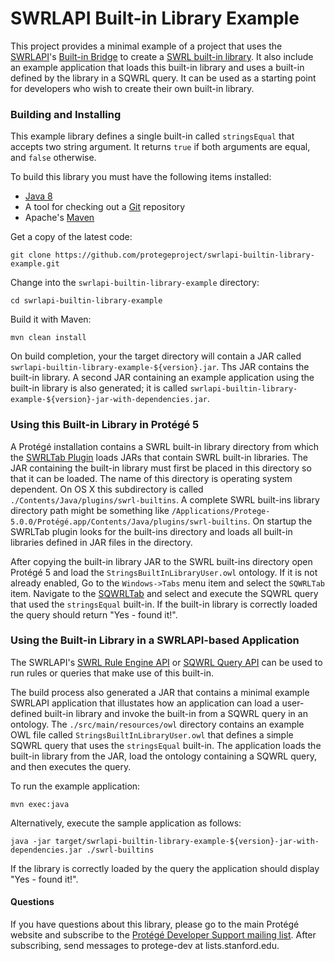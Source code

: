 # SWRLAPI Built-in Library Example

This project provides a minimal example of a project that uses the [SWRLAPI](https://github.com/protegeproject/swrlapi/wiki)'s 
[Built-in Bridge](https://github.com/protegeproject/swrlapi/wiki/SWRLBuiltInBridge)
to create a [SWRL built-in library](https://github.com/protegeproject/swrlapi/wiki/SWRLBuiltInFAQ).
It also include an example application that loads this built-in library and uses a built-in defined by the library in a SQWRL query.
It can be used as a starting point for developers who wish to create their own built-in library.

### Building and Installing

This example library defines a single built-in called ```stringsEqual``` that accepts two string argument. 
It returns ```true``` if both arguments are equal, and ```false``` otherwise. 

To build this library you must have the following items installed:

+ [Java 8](http://www.oracle.com/technetwork/java/javase/downloads/index.html)
+ A tool for checking out a [Git](http://git-scm.com/) repository
+ Apache's [Maven](http://maven.apache.org/index.html)

Get a copy of the latest code:

    git clone https://github.com/protegeproject/swrlapi-builtin-library-example.git 

Change into the ```swrlapi-builtin-library-example``` directory:

    cd swrlapi-builtin-library-example

Build it with Maven:

    mvn clean install

On build completion, your the target directory will contain a JAR called ```swrlapi-builtin-library-example-${version}.jar```.
Ths JAR contains the built-in library.
A second JAR containing an example application using the built-in library is also generated; it is called
```swrlapi-builtin-library-example-${version}-jar-with-dependencies.jar```.

### Using this Built-in Library in Protégé 5

A Protégé installation contains a SWRL built-in library directory from which the [SWRLTab Plugin](https://github.com/protegeproject/swrltab-plugin/wiki) loads JARs that contain SWRL built-in libraries.
The JAR containing the built-in library must first be placed in this directory so that it can be loaded.
The name of this directory is operating system dependent.
On OS X this subdirectory is called ```./Contents/Java/plugins/swrl-builtins```.
A complete SWRL built-ins library directory path might be something like 
```/Applications/Protege-5.0.0/Protégé.app/Contents/Java/plugins/swrl-builtins```.
On startup the SWRLTab plugin looks for the built-ins directory and loads all built-in libraries defined in JAR files in the directory.

After copying the built-in library JAR to the SWRL built-ins directory open Protégé 5 and load the ```StringsBuiltInLibraryUser.owl``` ontology.
If it is not already enabled, Go to the ```Windows->Tabs``` menu item and select the ```SQWRLTab``` item.
Navigate to the [SQWRLTab](https://github.com/protegeproject/swrlapi/wiki/SQWRLQueryTab) and select
and execute the SQWRL query that used the ```stringsEqual``` built-in.
If the built-in library is correctly loaded the query should return "Yes - found it!".

### Using the Built-in Library in a SWRLAPI-based Application

The SWRLAPI's [SWRL Rule Engine API](https://github.com/protegeproject/swrlapi/wiki#SWRL_Rule_Engine_API) 
or [SQWRL Query API](https://github.com/protegeproject/swrlapi/wiki#SQWRL_Query_API)
can be used to run rules or queries that make use of this built-in.

The build process also generated a JAR that contains a minimal example SWRLAPI application that illustates how
an application can load a user-defined built-in library and invoke the built-in from a SQWRL query in an ontology.
The ```./src/main/resources/owl``` directory contains an example OWL file called ```StringsBuiltInLibraryUser.owl``` that defines
 a simple SQWRL query that uses the ```stringsEqual``` built-in.
The application loads the built-in library from the JAR, load the ontology containing a SQWRL query, and then executes the query.

To run the example application:

    mvn exec:java

Alternatively, execute the sample application as follows:

    java -jar target/swrlapi-builtin-library-example-${version}-jar-with-dependencies.jar ./swrl-builtins

If the library is correctly loaded by the query the application should display "Yes - found it!".

#### Questions

If you have questions about this library, please go to the main
Protégé website and subscribe to the [Protégé Developer Support
mailing list](http://protege.stanford.edu/support.php#mailingListSupport).
After subscribing, send messages to protege-dev at lists.stanford.edu.
